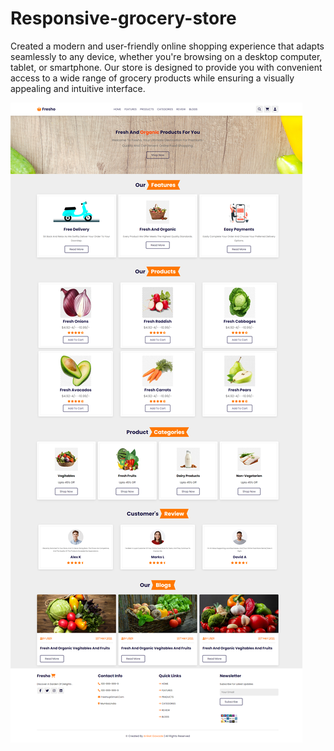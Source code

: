 
<h1>Responsive-grocery-store </h1>
<p>Created a modern and user-friendly online shopping experience that adapts seamlessly to any device, whether you're browsing on a desktop computer, tablet, or smartphone. Our store is designed to provide you with convenient access to a wide range of grocery products while ensuring a visually appealing and intuitive interface.</p>


![preview img](/preview.png)

